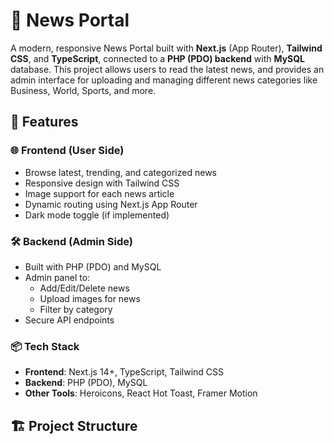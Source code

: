 # 📰 News Portal

A modern, responsive News Portal built with **Next.js** (App Router), **Tailwind CSS**, and **TypeScript**, connected to a **PHP (PDO) backend** with **MySQL** database. This project allows users to read the latest news, and provides an admin interface for uploading and managing different news categories like Business, World, Sports, and more.

## 🚀 Features

### 🌐 Frontend (User Side)
- Browse latest, trending, and categorized news
- Responsive design with Tailwind CSS
- Image support for each news article
- Dynamic routing using Next.js App Router
- Dark mode toggle (if implemented)

### 🛠️ Backend (Admin Side)
- Built with PHP (PDO) and MySQL
- Admin panel to:
  - Add/Edit/Delete news
  - Upload images for news
  - Filter by category
- Secure API endpoints

### 📦 Tech Stack
- **Frontend**: Next.js 14+, TypeScript, Tailwind CSS
- **Backend**: PHP (PDO), MySQL
- **Other Tools**: Heroicons, React Hot Toast, Framer Motion

## 🏗️ Project Structure

